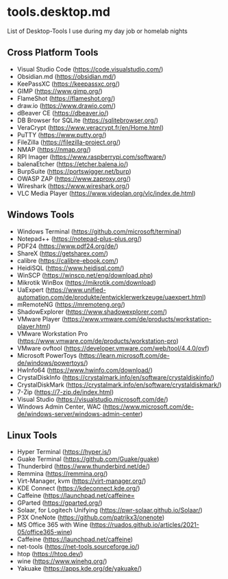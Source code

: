 # tools.desktop.md
List of Desktop-Tools I use during my day job or homelab nights

## Cross Platform Tools
 - Visual Studio Code (https://code.visualstudio.com/)
 - Obsidian.md (https://obsidian.md/)
 - KeePassXC (https://keepassxc.org/)
 - GIMP (https://www.gimp.org/)
 - FlameShot (https://flameshot.org/)
 - draw.io (https://www.drawio.com/)
 - dBeaver CE (https://dbeaver.io/)
 - DB Browser for SQLite (https://sqlitebrowser.org/)
 - VeraCrypt (https://www.veracrypt.fr/en/Home.html)
 - PuTTY (https://www.putty.org/)
 - FileZilla (https://filezilla-project.org/)
 - NMAP (https://nmap.org/)
 - RPI Imager (https://www.raspberrypi.com/software/)
 - balenaEtcher (https://etcher.balena.io/)
 - BurpSuite (https://portswigger.net/burp)
 - OWASP ZAP (https://www.zaproxy.org/)
 - Wireshark (https://www.wireshark.org/)
 - VLC Media Player (https://www.videolan.org/vlc/index.de.html)

## Windows Tools
 - Windows Terminal (https://github.com/microsoft/terminal)
 - Notepad++ (https://notepad-plus-plus.org/)
 - PDF24 (https://www.pdf24.org/de/)
 - ShareX (https://getsharex.com/)
 - calibre (https://calibre-ebook.com/)
 - HeidiSQL (https://www.heidisql.com/)
 - WinSCP (https://winscp.net/eng/download.php)
 - Mikrotik WinBox (https://mikrotik.com/download)
 - UaExpert (https://www.unified-automation.com/de/produkte/entwicklerwerkzeuge/uaexpert.html)
 - mRemoteNG (https://mremoteng.org/)
 - ShadowExplorer (https://www.shadowexplorer.com/)
 - VMware Player (https://www.vmware.com/de/products/workstation-player.html)
 - VMware Workstation Pro (https://www.vmware.com/de/products/workstation-pro)
 - VMware ovftool (https://developer.vmware.com/web/tool/4.4.0/ovf)
 - Microsoft PowerToys (https://learn.microsoft.com/de-de/windows/powertoys/)
 - HwInfo64 (https://www.hwinfo.com/download/)
 - CrystalDiskInfo (https://crystalmark.info/en/software/crystaldiskinfo/)
 - CrystalDiskMark (https://crystalmark.info/en/software/crystaldiskmark/)
 - 7-Zip (https://7-zip.de/index.html)
 - Visual Studio (https://visualstudio.microsoft.com/de/)
 - Windows Admin Center, WAC (https://www.microsoft.com/de-de/windows-server/windows-admin-center)

## Linux Tools 
 - Hyper Terminal (https://hyper.is/)
 - Guake Terminal (https://github.com/Guake/guake)
 - Thunderbird (https://www.thunderbird.net/de/)
 - Remmina (https://remmina.org/)
 - Virt-Manager, kvm (https://virt-manager.org/)
 - KDE Connect (https://kdeconnect.kde.org/)
 - Caffeine (https://launchpad.net/caffeine=
 - GParted (https://gparted.org/)
 - Solaar, for Logitech Unifying (https://pwr-solaar.github.io/Solaar/)
 - P3X OneNote (https://github.com/patrikx3/onenote)
 - MS Office 365 with Wine (https://ruados.github.io/articles/2021-05/office365-wine)
 - Caffeine (https://launchpad.net/caffeine)
 - net-tools (https://net-tools.sourceforge.io/)
 - htop (https://htop.dev/)
 - wine (https://www.winehq.org/)
 - Yakuake (https://apps.kde.org/de/yakuake/)
